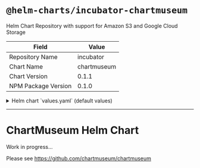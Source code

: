 # `@helm-charts/incubator-chartmuseum`

Helm Chart Repository with support for Amazon S3 and Google Cloud Storage

| Field               | Value       |
| ------------------- | ----------- |
| Repository Name     | incubator   |
| Chart Name          | chartmuseum |
| Chart Version       | 0.1.1       |
| NPM Package Version | 0.1.0       |

<details>

<summary>Helm chart `values.yaml` (default values)</summary>

```yaml
replicaCount: 1
image:
  repository: chartmuseum/chartmuseum
  tag: v0.2.6
  pullPolicy: IfNotPresent
service:
  type: ClusterIP
  externalPort: 8080
  internalPort: 8080
resources:
  limits:
    cpu: 100m
    memory: 128Mi
  requests:
    cpu: 80m
    memory: 64Mi
persistence:
  Enabled: false
  AccessMode: ReadWriteOnce
  Size: 8Gi
  ## A manually managed Persistent Volume and Claim
  ## Requires Persistence.Enabled: true
  ## If defined, PVC must be created manually before volume will be bound
  # ExistingClaim:
  ## jenkins data Persistent Volume Storage Class
  ## If defined, storageClassName: <storageClass>
  ## If set to "-", storageClassName: "", which disables dynamic provisioning
  ## If undefined (the default) or set to null, no storageClassName spec is
  ##   set, choosing the default provisioner.  (gp2 on AWS, standard on
  ##   GKE, AWS & OpenStack)
  ##
  # StorageClass: "-"
```

</details>

---

# ChartMuseum Helm Chart

Work in progress...

Please see https://github.com/chartmuseum/chartmuseum
